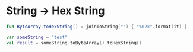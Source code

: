 # String -> Hex String

```kotlin
fun ByteArray.toHexString() = joinToString("") { "%02x".format(it) }

var someString = "test"
val result = someString.toByteArray().toHexString()
```
